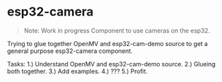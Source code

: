 esp32-camera
========================
> Note: Work in progress
Component to use cameras on the esp32.

Trying to glue together OpenMV and esp32-cam-demo source to get a general purpose esp32-camera component.

Tasks:
1.) Understand OpenMV and esp32-cam-demo source.
2.) Glueing both together.
3.) Add examples.
4.) ???
5.) Profit.